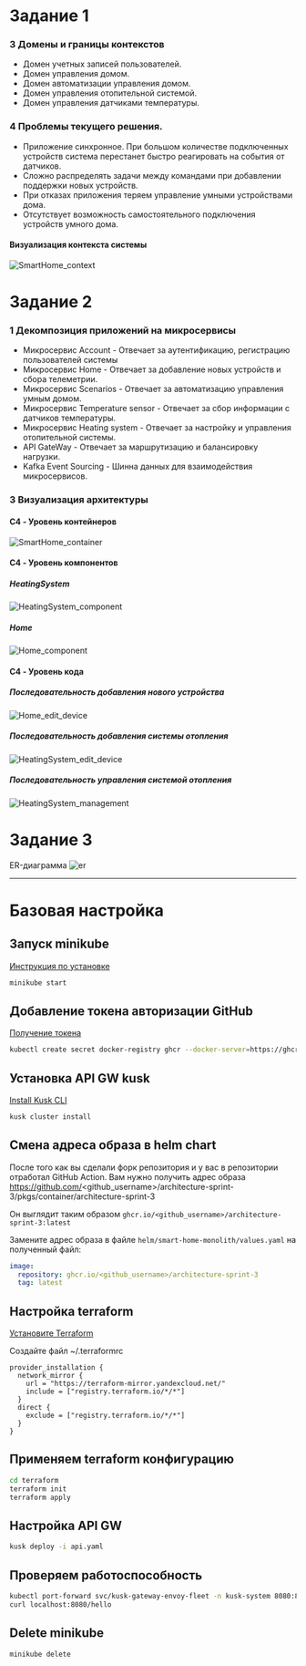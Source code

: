 # Задание 1

### 3 Домены и границы контекстов
* Домен учетных записей пользователей.
* Домен управления домом.
* Домен автоматизации управления домом.
* Домен управления отопительной системой.
* Домен управления датчиками температуры.


### 4 Проблемы текущего решения.
* Приложение синхронное. При большом количестве подключенных устройств система перестанет быстро реагировать на события от датчиков. 
* Сложно распределять задачи между командами при добавлении поддержки новых устройств. 
* При отказах приложения теряем управление умными устройствами дома. 
* Отсутствует возможность самостоятельного подключения устройств умного дома.

#### Визуализация контекста системы

![SmartHome_context](./diagrams/context/SmartHome_context.png)

# Задание 2

### 1 Декомпозиция приложений на микросервисы
* Микросервис Account - Отвечает за аутентификацию, регистрацию пользователей системы
* Микросервис Home - Отвечает за добавление новых устройств и сбора телеметрии.
* Микросервис Scenarios - Отвечает за автоматизацию управления умным домом.
* Микросервис Temperature sensor - Отвечает за сбор информации с датчиков температуры.
* Микросервис Heating system - Отвечает за настройку и управления отопительной системы.
* API GateWay - Отвечает за маршрутизацию и балансировку нагрузки.
* Kafka Event Sourcing - Шинна данных для взаимодействия микросервисов.

### 3 Визуализация архитектуры

#### C4 - Уровень контейнеров

![SmartHome_container](./diagrams/container/SmartHome_container.png)

#### C4 - Уровень компонентов

##### HeatingSystem
![HeatingSystem_component](./diagrams/component/HeatingSystem_component.png)

##### Home
![Home_component](./diagrams/component/Home_component.png)

#### C4 - Уровень кода

##### Последовательность добавления нового устройства
![Home_edit_device](./diagrams/code/Home_edit_device.png)


##### Последовательность добавления системы отопления
![HeatingSystem_edit_device](./diagrams/code/HeatingSystem_edit_device.png)

##### Последовательность управления системой отопления
![HeatingSystem_management](./diagrams/code/HeatingSystem_management.png)


# Задание 3

ER-диаграмма
![er](./diagrams/er/er.png)

---

# Базовая настройка

## Запуск minikube

[Инструкция по установке](https://minikube.sigs.k8s.io/docs/start/)

```bash
minikube start
```

## Добавление токена авторизации GitHub

[Получение токена](https://github.com/settings/tokens/new)

```bash
kubectl create secret docker-registry ghcr --docker-server=https://ghcr.io --docker-username=<github_username> --docker-password=<github_token> -n default
```

## Установка API GW kusk

[Install Kusk CLI](https://docs.kusk.io/getting-started/install-kusk-cli)

```bash
kusk cluster install
```

## Смена адреса образа в helm chart

После того как вы сделали форк репозитория и у вас в репозитории отработал GitHub Action. Вам нужно получить адрес образа <https://github.com/><github_username>/architecture-sprint-3/pkgs/container/architecture-sprint-3

Он выглядит таким образом
```ghcr.io/<github_username>/architecture-sprint-3:latest```

Замените адрес образа в файле `helm/smart-home-monolith/values.yaml` на полученный файл:

```yaml
image:
  repository: ghcr.io/<github_username>/architecture-sprint-3
  tag: latest
```

## Настройка terraform

[Установите Terraform](https://yandex.cloud/ru/docs/tutorials/infrastructure-management/terraform-quickstart#install-terraform)

Создайте файл ~/.terraformrc

```hcl
provider_installation {
  network_mirror {
    url = "https://terraform-mirror.yandexcloud.net/"
    include = ["registry.terraform.io/*/*"]
  }
  direct {
    exclude = ["registry.terraform.io/*/*"]
  }
}
```

## Применяем terraform конфигурацию

```bash
cd terraform
terraform init
terraform apply
```

## Настройка API GW

```bash
kusk deploy -i api.yaml
```

## Проверяем работоспособность

```bash
kubectl port-forward svc/kusk-gateway-envoy-fleet -n kusk-system 8080:80
curl localhost:8080/hello
```

## Delete minikube

```bash
minikube delete
```
